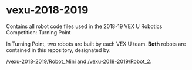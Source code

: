 # vexu-2018-2019
Contains all robot code files used in the 2018-19 VEX U Robotics Competition: Turning Point

In Turning Point, two robots are built by each VEX U team. **Both** robots are contained in this repository, designated by:

[/vexu-2018-2019/Robot_Mini](/Robot_Mini) and [/vexu-2018-2019/Robot_2](/Robot_2).
